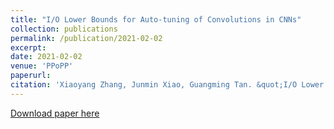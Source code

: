 ```yaml
---
title: "I/O Lower Bounds for Auto-tuning of Convolutions in CNNs"
collection: publications
permalink: /publication/2021-02-02
excerpt:
date: 2021-02-02
venue: 'PPoPP'
paperurl:
citation: 'Xiaoyang Zhang, Junmin Xiao, Guangming Tan. &quot;I/O Lower Bounds for Auto-tuning of Convolutions in CNNs.&quot; <i>ACM SIGPLAN Symposium on Principles and Practice of Parallel Programming (PPoPP), 2021</i>'
---
```


[Download paper here](http://tanniu.github.io/files/paper15.pdf)

